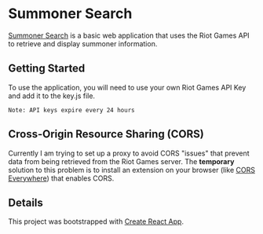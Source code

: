 # Summoner Search

[Summoner Search]( http://Puepis.github.io/lolsearcher) is a basic web application that uses the Riot Games API to
retrieve and display summoner information.

## Getting Started
To use the application, you will need to use your own Riot Games API Key and add it to the key.js file.

`Note: API keys expire every 24 hours`

## Cross-Origin Resource Sharing (CORS)
Currently I am trying to set up a proxy to avoid CORS "issues" that prevent data from being retrieved from the Riot Games server. The **temporary** solution to this problem is to install an extension on your browser (like [CORS Everywhere](https://addons.mozilla.org/en-CA/firefox/addon/cors-everywhere/)) that enables CORS.

## Details 
This project was bootstrapped with [Create React App](https://github.com/facebook/create-react-app).

